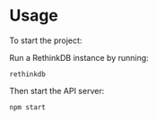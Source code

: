 # Usage

To start the project:

Run a RethinkDB instance by running:

    rethinkdb

Then start the API server:

    npm start
